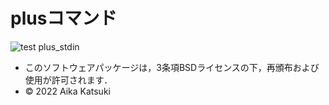 # plusコマンド
![test](https://github.com/kamemattari/robosys_plus/actions/workflows/test.yml/badge.svg)
plus_stdin

 * このソフトウェアパッケージは，3条項BSDライセンスの下，再頒布および使用が許可されます．
 * © 2022 Aika Katsuki

